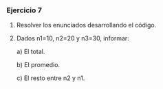 ### Ejercicio 7

1. Resolver los enunciados desarrollando el código.
2. Dados n1=10, n2=20 y n3=30, informar:

   a) El total.

   b) El promedio.

   c) El resto entre n2 y n1.